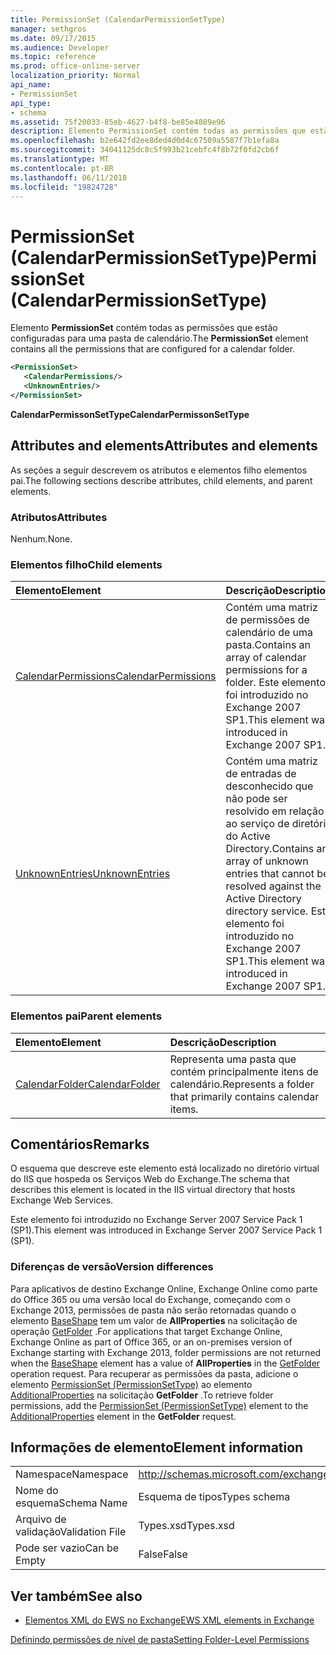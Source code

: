 ```yaml
---
title: PermissionSet (CalendarPermissionSetType)
manager: sethgros
ms.date: 09/17/2015
ms.audience: Developer
ms.topic: reference
ms.prod: office-online-server
localization_priority: Normal
api_name:
- PermissionSet
api_type:
- schema
ms.assetid: 75f20033-85eb-4627-b4f8-be85e4889e96
description: Elemento PermissionSet contém todas as permissões que estão configuradas para uma pasta de calendário.
ms.openlocfilehash: b2e642fd2ee8ded4d0d4c67509a5587f7b1efa8a
ms.sourcegitcommit: 34041125dc8c5f993b21cebfc4f8b72f0fd2cb6f
ms.translationtype: MT
ms.contentlocale: pt-BR
ms.lasthandoff: 06/11/2018
ms.locfileid: "19824728"
---
```

# <a name="permissionset-calendarpermissionsettype"></a><span data-ttu-id="96be9-103">PermissionSet (CalendarPermissionSetType)</span><span class="sxs-lookup"><span data-stu-id="96be9-103">PermissionSet (CalendarPermissionSetType)</span></span>

<span data-ttu-id="96be9-104">Elemento **PermissionSet** contém todas as permissões que estão configuradas para uma pasta de calendário.</span><span class="sxs-lookup"><span data-stu-id="96be9-104">The **PermissionSet** element contains all the permissions that are configured for a calendar folder.</span></span> 
  
```XML
<PermissionSet>
   <CalendarPermissions/>
   <UnknownEntries/>
</PermissionSet>
```

 <span data-ttu-id="96be9-105">**CalendarPermissonSetType**</span><span class="sxs-lookup"><span data-stu-id="96be9-105">**CalendarPermissonSetType**</span></span>
## <a name="attributes-and-elements"></a><span data-ttu-id="96be9-106">Attributes and elements</span><span class="sxs-lookup"><span data-stu-id="96be9-106">Attributes and elements</span></span>

<span data-ttu-id="96be9-107">As seções a seguir descrevem os atributos e elementos filho elementos pai.</span><span class="sxs-lookup"><span data-stu-id="96be9-107">The following sections describe attributes, child elements, and parent elements.</span></span>
  
### <a name="attributes"></a><span data-ttu-id="96be9-108">Atributos</span><span class="sxs-lookup"><span data-stu-id="96be9-108">Attributes</span></span>

<span data-ttu-id="96be9-109">Nenhum.</span><span class="sxs-lookup"><span data-stu-id="96be9-109">None.</span></span>
  
### <a name="child-elements"></a><span data-ttu-id="96be9-110">Elementos filho</span><span class="sxs-lookup"><span data-stu-id="96be9-110">Child elements</span></span>

|<span data-ttu-id="96be9-111">**Elemento**</span><span class="sxs-lookup"><span data-stu-id="96be9-111">**Element**</span></span>|<span data-ttu-id="96be9-112">**Descrição**</span><span class="sxs-lookup"><span data-stu-id="96be9-112">**Description**</span></span>|
|:-----|:-----|
|[<span data-ttu-id="96be9-113">CalendarPermissions</span><span class="sxs-lookup"><span data-stu-id="96be9-113">CalendarPermissions</span></span>](calendarpermissions.md) <br/> |<span data-ttu-id="96be9-114">Contém uma matriz de permissões de calendário de uma pasta.</span><span class="sxs-lookup"><span data-stu-id="96be9-114">Contains an array of calendar permissions for a folder.</span></span> <span data-ttu-id="96be9-115">Este elemento foi introduzido no Exchange 2007 SP1.</span><span class="sxs-lookup"><span data-stu-id="96be9-115">This element was introduced in Exchange 2007 SP1.</span></span>  <br/> |
|[<span data-ttu-id="96be9-116">UnknownEntries</span><span class="sxs-lookup"><span data-stu-id="96be9-116">UnknownEntries</span></span>](unknownentries.md) <br/> |<span data-ttu-id="96be9-117">Contém uma matriz de entradas de desconhecido que não pode ser resolvido em relação ao serviço de diretório do Active Directory.</span><span class="sxs-lookup"><span data-stu-id="96be9-117">Contains an array of unknown entries that cannot be resolved against the Active Directory directory service.</span></span> <span data-ttu-id="96be9-118">Este elemento foi introduzido no Exchange 2007 SP1.</span><span class="sxs-lookup"><span data-stu-id="96be9-118">This element was introduced in Exchange 2007 SP1.</span></span>  <br/> |
   
### <a name="parent-elements"></a><span data-ttu-id="96be9-119">Elementos pai</span><span class="sxs-lookup"><span data-stu-id="96be9-119">Parent elements</span></span>

|<span data-ttu-id="96be9-120">**Elemento**</span><span class="sxs-lookup"><span data-stu-id="96be9-120">**Element**</span></span>|<span data-ttu-id="96be9-121">**Descrição**</span><span class="sxs-lookup"><span data-stu-id="96be9-121">**Description**</span></span>|
|:-----|:-----|
|[<span data-ttu-id="96be9-122">CalendarFolder</span><span class="sxs-lookup"><span data-stu-id="96be9-122">CalendarFolder</span></span>](calendarfolder.md) <br/> |<span data-ttu-id="96be9-123">Representa uma pasta que contém principalmente itens de calendário.</span><span class="sxs-lookup"><span data-stu-id="96be9-123">Represents a folder that primarily contains calendar items.</span></span>  <br/> |
   
## <a name="remarks"></a><span data-ttu-id="96be9-124">Comentários</span><span class="sxs-lookup"><span data-stu-id="96be9-124">Remarks</span></span>

<span data-ttu-id="96be9-125">O esquema que descreve este elemento está localizado no diretório virtual do IIS que hospeda os Serviços Web do Exchange.</span><span class="sxs-lookup"><span data-stu-id="96be9-125">The schema that describes this element is located in the IIS virtual directory that hosts Exchange Web Services.</span></span>
  
<span data-ttu-id="96be9-126">Este elemento foi introduzido no Exchange Server 2007 Service Pack 1 (SP1).</span><span class="sxs-lookup"><span data-stu-id="96be9-126">This element was introduced in Exchange Server 2007 Service Pack 1 (SP1).</span></span>
  
### <a name="version-differences"></a><span data-ttu-id="96be9-127">Diferenças de versão</span><span class="sxs-lookup"><span data-stu-id="96be9-127">Version differences</span></span>

<span data-ttu-id="96be9-128">Para aplicativos de destino Exchange Online, Exchange Online como parte do Office 365 ou uma versão local do Exchange, começando com o Exchange 2013, permissões de pasta não serão retornadas quando o elemento [BaseShape](baseshape.md) tem um valor de **AllProperties** na solicitação de operação [GetFolder](getfolder-operation.md) .</span><span class="sxs-lookup"><span data-stu-id="96be9-128">For applications that target Exchange Online, Exchange Online as part of Office 365, or an on-premises version of Exchange starting with Exchange 2013, folder permissions are not returned when the [BaseShape](baseshape.md) element has a value of **AllProperties** in the [GetFolder](getfolder-operation.md) operation request.</span></span> <span data-ttu-id="96be9-129">Para recuperar as permissões da pasta, adicione o elemento [PermissionSet (PermissionSetType)](permissionset-permissionsettype.md) ao elemento [AdditionalProperties](additionalproperties.md) na solicitação **GetFolder** .</span><span class="sxs-lookup"><span data-stu-id="96be9-129">To retrieve folder permissions, add the [PermissionSet (PermissionSetType)](permissionset-permissionsettype.md) element to the [AdditionalProperties](additionalproperties.md) element in the **GetFolder** request.</span></span> 
  
## <a name="element-information"></a><span data-ttu-id="96be9-130">Informações de elemento</span><span class="sxs-lookup"><span data-stu-id="96be9-130">Element information</span></span>

|||
|:-----|:-----|
|<span data-ttu-id="96be9-131">Namespace</span><span class="sxs-lookup"><span data-stu-id="96be9-131">Namespace</span></span>  <br/> |http://schemas.microsoft.com/exchange/services/2006/types  <br/> |
|<span data-ttu-id="96be9-132">Nome do esquema</span><span class="sxs-lookup"><span data-stu-id="96be9-132">Schema Name</span></span>  <br/> |<span data-ttu-id="96be9-133">Esquema de tipos</span><span class="sxs-lookup"><span data-stu-id="96be9-133">Types schema</span></span>  <br/> |
|<span data-ttu-id="96be9-134">Arquivo de validação</span><span class="sxs-lookup"><span data-stu-id="96be9-134">Validation File</span></span>  <br/> |<span data-ttu-id="96be9-135">Types.xsd</span><span class="sxs-lookup"><span data-stu-id="96be9-135">Types.xsd</span></span>  <br/> |
|<span data-ttu-id="96be9-136">Pode ser vazio</span><span class="sxs-lookup"><span data-stu-id="96be9-136">Can be Empty</span></span>  <br/> |<span data-ttu-id="96be9-137">False</span><span class="sxs-lookup"><span data-stu-id="96be9-137">False</span></span>  <br/> |
   
## <a name="see-also"></a><span data-ttu-id="96be9-138">Ver também</span><span class="sxs-lookup"><span data-stu-id="96be9-138">See also</span></span>



- [<span data-ttu-id="96be9-139">Elementos XML do EWS no Exchange</span><span class="sxs-lookup"><span data-stu-id="96be9-139">EWS XML elements in Exchange</span></span>](ews-xml-elements-in-exchange.md)


[<span data-ttu-id="96be9-140">Definindo permissões de nível de pasta</span><span class="sxs-lookup"><span data-stu-id="96be9-140">Setting Folder-Level Permissions</span></span>](http://msdn.microsoft.com/library/c7530e86-5112-401c-b10a-9c054ae59f07%28Office.15%29.aspx)

